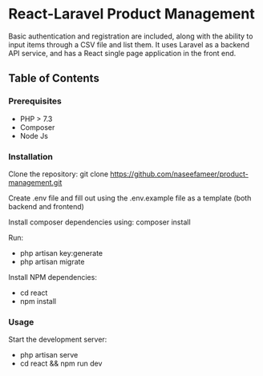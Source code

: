 # React-Laravel Product Management

Basic authentication and registration are included, along with the ability to input items through a CSV file and list them. It uses Laravel as a backend API service, and has a React single page application in the front end.

## Table of Contents

### Prerequisites

 - PHP > 7.3
 - Composer
 - Node Js


### Installation

Clone the repository: git clone https://github.com/naseefameer/product-management.git

Create .env file and fill out using the .env.example file as a template (both backend and frontend)

Install composer dependencies using: composer install

Run: 

- php artisan key:generate
- php artisan migrate

Install NPM dependencies:

- cd react
- npm install

### Usage

Start the development server:

- php artisan serve
- cd react && npm run dev
